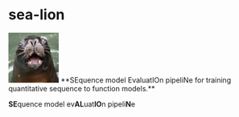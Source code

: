 # sea-lion

<img src="./Screen Shot 2022-03-08 at 12.06.51 PM.png" width="100" height='100'>
**SEquence model EvaluatIOn pipeliNe for training quantitative sequence to function models.**

**SE**quence model ev**AL**uat**IO**n pipeli**N**e
